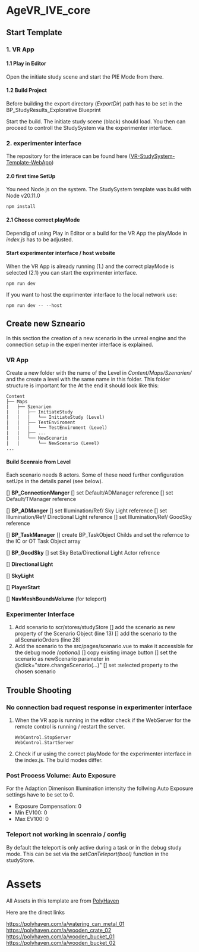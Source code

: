 # AgeVR_IVE_core

## Start Template

### 1. VR App

#### 1.1 Play in Editor

Open the initiate study scene and start the PIE Mode from there.

#### 1.2 Build Project

Before building the export directory (_ExportDir_) path has to be set in the BP_StudyResults_Explorative Blueprint

Start the build. The initiate study scene (black) should load. You then can proceed to controll the StudySystem via the experimenter interface.

### 2. experimenter interface
The repository for the interace can be found here ([VR-StudySystem-Template-WebApp](https://github.com/RBW1999/VR-StudySystem-Template-WebApp))

#### 2.0 first time SetUp

You need Node.js on the system. The StudySystem template was build with Node v20.11.0

```
npm install
```

#### 2.1 Choose correct playMode

Dependig of using Play in Editor or a build for the VR App the playMode in _index.js_ has to be adjusted.

#### Start experimenter interface / host website

When the VR App is already running (1.) and the correct playMode is selected (2.1) you can start the exprimenter interface.

```
npm run dev
```

If you want to host the exprimenter interface to the local network use:

```
npm run dev -- --host
```

## Create new Szneario

In this section the creation of a new scenario in the unreal engine and the connection setup in the experimenter interface is explained.

### VR App

Create a new folder with the name of the Level in _Content/Maps/Szenarien/_ and the create a level with the same name in this folder. This folder structure is important for the
At the end it should look like this:

```
Content
├── Maps
|   ├── Szenarien
|   |   ├── InitiateStudy
|   |   |   └── InitiateStudy (Level)
|   |   ├── TestEnviroment
|   |   |   └── TestEnviroment (Level)
|   |   ├── ...
|   |   └── NewScenario
|   |       └── NewScenario (Level)
...
```

#### Build Scenraio from Level

Each scenario needs 8 actors. Some of these need further configuration setUps in the details panel (see below).

[] **BP_ConnectionManger**
[] set Default/ADManager reference
[] set Default/TManager reference

[] **BP_ADManger**
[] set Illumination/Ref/ Sky Light reference
[] set Illumination/Ref/ Directional Light reference
[] set Illumination/Ref/ GoodSky reference

[] **BP_TaskManager**
[] create BP_TaskObject Childs and set the refernce to the IC or OT Task Object array

[] **BP_GoodSky**
[] set Sky Beta/Directional Light Actor refrence

[] **Directional Light**

[] **SkyLight**

[] **PlayerStart**

[] **NavMeshBoundsVolume** (for teleport)

### Experimenter Interface

1. Add scenario to scr/stores/studyStore
   [] add the scenario as new property of the Scenario Object (line 13)
   [] add the scenario to the allScenarioOrders (line 28)
2. Add the scenario to the src/pages/scenario.vue to make it accessible for the debug mode _(optional)_
   [] copy existing image button
   [] set the scenario as newScenario parameter in @click="store.changeScenario(...)"
   [] set :selected property to the chosen scenario

## Trouble Shooting

### No connection bad request response in experimenter interface

1. When the VR app is running in the editor check if the WebServer for the remote control is running / restart the server.

   ```
   WebControl.StopServer
   WebControl.StartServer
   ```

2. Check if ur using the correct playMode for the experimenter interface in the index.js. The build modes differ.

### Post Process Volume: Auto Exposure

For the Adaption Dimenison Illumination intensity the follwing Auto Exposure settings have to be set to 0.

- Exposure Compensation: 0
- Min EV100: 0
- Max EV100: 0

### Teleport not working in scenraio / config

By default the teleport is only active during a task or in the debug study mode.
This can be set via the _setCanTeleport(bool)_ function in the studyStore.

# Assets

All Assets in this template are from [PolyHaven](https://polyhaven.com/)

Here are the direct links

https://polyhaven.com/a/watering_can_metal_01
https://polyhaven.com/a/wooden_crate_02
https://polyhaven.com/a/wooden_bucket_01
https://polyhaven.com/a/wooden_bucket_02
